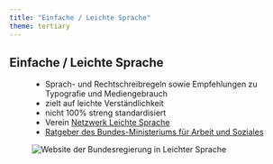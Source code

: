 ```yaml
---
title: "Einfache / Leichte Sprache"
theme: tertiary
---
```

## Einfache / Leichte Sprache

<figure class="side-by-side">
<figcaption>

- Sprach- und Rechtschreibregeln sowie Empfehlungen zu Typografie und Mediengebrauch
- zielt auf leichte Verständlichkeit
- nicht 100% streng standardisiert
- Verein [Netzwerk Leichte Sprache](https://www.leichte-sprache.org/)
- [Ratgeber des Bundes-Ministeriums für Arbeit und Soziales](https://www.bmas.de/DE/Service/Medien/Publikationen/a752-leichte-sprache-ratgeber.html)

</figcaption>
<div class="webaim">

![Website der Bundesregierung in Leichter Sprache](images/leichte-sprache.jpg)

</div>
</figure>
